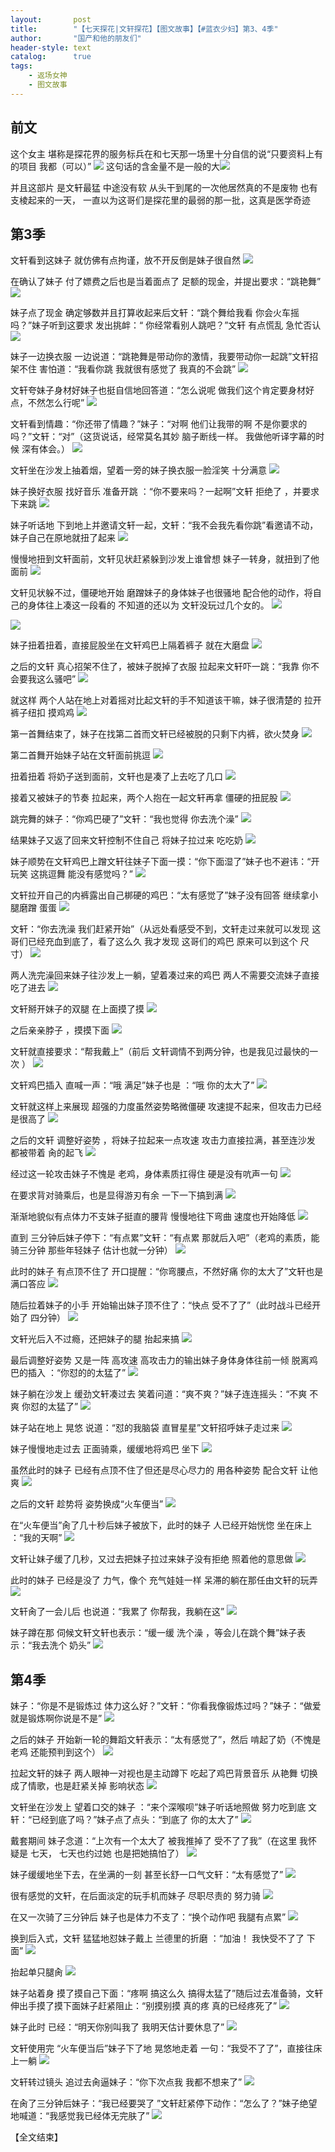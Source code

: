 ```yaml
---
layout:       post
title:        "【七天探花|文轩探花】【图文故事】【#蓝衣少妇】第3、4季"
author:       "国产和他的朋友们"
header-style: text
catalog:      true
tags:
    - 返场女神
    - 图文故事
---
```


## 前文

这个女主 堪称是探花界的服务标兵在和七天那一场里十分自信的说“只要资料上有的项目 我都（可以）” ![](https://85zc.app/tupian/forum/202409/18/001249xll7y3jel6zl7161.gif)
这句话的含金量不是一般的大![](https://85zc.app/tupian/forum/202409/17/213351jjxwaxzjhwua4gee.gif)

并且这部片 是文轩最猛 中途没有软 从头干到尾的一次他居然真的不是废物 也有支棱起来的一天， 一直以为这哥们是探花里的最弱的那一批，这真是医学奇迹

## 第3季

文轩看到这妹子 就仿佛有点拘谨，放不开反倒是妹子很自然
![](https://tu.a7nz4.us/tupian/forum/202409/24/232332r6vjziqzq6vrqqh1.gif)

在确认了妹子 付了嫖费之后也是当着面点了 足额的现金，并提出要求：“跳艳舞”
![](https://tu.a7nz4.us/tupian/forum/202409/24/232338m8v3vlk60aasayva.gif)

妹子点了现金 确定够数并且打算收起来后文轩：“跳个舞给我看 你会火车摇吗？”妹子听到这要求 发出挑衅：“ 你经常看别人跳吧？”文轩 有点慌乱 急忙否认
![](https://tu.a7nz4.us/tupian/forum/202409/24/232345ns00194269amgxs0.gif)

妹子一边换衣服 一边说道：“跳艳舞是带动你的激情，我要带动你一起跳”文轩招架不住 害怕道：“我看你跳 我就很有感觉了 我真的不会跳”
![](https://tu.a7nz4.us/tupian/forum/202409/24/232352h6gj6cayejba6ueu.gif)

文轩夸妹子身材好妹子也挺自信地回答道：“怎么说呢 做我们这个肯定要身材好点，不然怎么行呢”
![](https://tu.a7nz4.us/tupian/forum/202409/24/232358p9e9l5d5kflu82uf.gif)

文轩看到情趣：“你还带了情趣？”妹子：“对啊 他们让我带的啊 不是你要求的吗？”文轩：“对”（这货说话，经常莫名其妙 脑子断线一样。 我做他听译字幕的时候 深有体会。）
![](https://tu.a7nz4.us/tupian/forum/202409/24/232404qp5wzpilgj56jjj9.gif)

文轩坐在沙发上抽着烟，望着一旁的妹子换衣服一脸淫笑 十分满意
![](https://tu.a7nz4.us/tupian/forum/202409/24/232409euge1kdvhhmjjbzr.gif)

妹子换好衣服 找好音乐 准备开跳 ：“你不要来吗？一起啊”文轩 拒绝了 ，并要求下来跳
![](https://tu.a7nz4.us/tupian/forum/202409/24/232415vdh3stihhgjhyutr.gif)

妹子听话地 下到地上并邀请文轩一起，文轩：“我不会我先看你跳”看邀请不动，妹子自己在原地就扭了起来
![](https://tu.a7nz4.us/tupian/forum/202409/24/233425r0uu75e2f8883j7v.gif)

慢慢地扭到文轩面前，文轩见状赶紧躲到沙发上谁曾想 妹子一转身，就扭到了他面前
![](https://tu.a7nz4.us/tupian/forum/202409/24/232423uq1zm9xt99fbxxqi.gif)

文轩见状躲不过，僵硬地开始 磨蹭妹子的身体妹子也很骚地 配合他的动作，将自己的身体往上凑这一段看的 不知道的还以为 文轩没玩过几个女的。
![](https://tu.a7nz4.us/tupian/forum/202409/24/233142jinq0hzhiennvz6z.gif)

![](https://tu.a7nz4.us/tupian/forum/202409/24/232428sl58mm55mfm71781.gif)

妹子扭着扭着，直接屁股坐在文轩鸡巴上隔着裤子 就在大磨盘
![](https://tu.a7nz4.us/tupian/forum/202409/24/232433d9jz52oojyjjrkpi.gif)

之后的文轩 真心招架不住了，被妹子脱掉了衣服 拉起来文轩吓一跳：“我靠 你不会要我这么骚吧”
![](https://tu.a7nz4.us/tupian/forum/202409/24/232440zrr8wdl5cr3883s1.gif)

就这样 两个人站在地上对着摇对比起文轩的手不知道该干嘛，妹子很清楚的 拉开裤子纽扣 摸鸡鸡
![](https://tu.a7nz4.us/tupian/forum/202409/24/232446vhs88of3z4dbbcmh.gif)

第一首舞结束了，妹子在找第二首而文轩已经被脱的只剩下内裤，欲火焚身
![](https://tu.a7nz4.us/tupian/forum/202409/24/232450qc4m74hd47u4cc4f.gif)

第二首舞开始妹子站在文轩面前挑逗
![](https://tu.a7nz4.us/tupian/forum/202409/24/232456xe9sqrexesv6lq31.gif)

扭着扭着 将奶子送到面前，文轩也是凑了上去吃了几口
![](https://tu.a7nz4.us/tupian/forum/202409/24/232500cmjpvxmcjx6vmpnv.gif)

接着又被妹子的节奏 拉起来，两个人抱在一起文轩再拿 僵硬的扭屁股
![](https://tu.a7nz4.us/tupian/forum/202409/24/232507l1f801g181wjg0aq.gif)

跳完舞的妹子：“你鸡巴硬了”文轩：“我也觉得 你去洗个澡”
![](https://tu.a7nz4.us/tupian/forum/202409/24/232513w0v63fy82ii22iy8.gif)

结果妹子又返了回来文轩控制不住自己 将妹子拉过来 吃吃奶
![](https://tu.a7nz4.us/tupian/forum/202409/24/232518s58581t81peuww1p.gif)

妹子顺势在文轩鸡巴上蹭文轩往妹子下面一摸：“你下面湿了”妹子也不避讳：“开玩笑 这挑逗舞 能没有感觉吗？”
![](https://tu.a7nz4.us/tupian/forum/202409/24/232524at9jr8zrncla188y.gif)

文轩拉开自己的内裤露出自己梆硬的鸡巴：“太有感觉了”妹子没有回答 继续拿小腿磨蹭 蛋蛋
![](https://tu.a7nz4.us/tupian/forum/202409/24/232530ba02ulm0aukc21ld.gif)

文轩：“你去洗澡 我们赶紧开始”（从远处看感受不到，文轩走过来就可以发现 这哥们已经充血到底了，看了这么久 我才发现 这哥们的鸡巴 原来可以到这个 尺寸）
![](https://tu.a7nz4.us/tupian/forum/202409/24/232536zt9kqdt10kxq9kzk.gif)

两人洗完澡回来妹子往沙发上一躺，望着凑过来的鸡巴 两人不需要交流妹子直接吃了进去
![](https://tu.a7nz4.us/tupian/forum/202409/24/232540tttszfhw0ts73v7t.gif)

文轩掰开妹子的双腿 在上面摸了摸
![](https://tu.a7nz4.us/tupian/forum/202409/24/232546n6gw46kpbm0wo4kp.gif)

之后亲亲脖子 ，摸摸下面
![](https://tu.a7nz4.us/tupian/forum/202409/24/232552hckmxuz1c1fmh1mt.gif)

文轩就直接要求：“帮我戴上”（前后 文轩调情不到两分钟，也是我见过最快的一次 ）
![](https://tu.a7nz4.us/tupian/forum/202409/24/232559vux8cx1uijioooj8.gif)

文轩鸡巴插入 直喊一声：“哦 满足”妹子也是 ：“哦 你的太大了”
![](https://tu.a7nz4.us/tupian/forum/202409/24/232605b9sqeqyqqfxfqf7v.gif)

文轩就这样上来展现 超强的力度虽然姿势略微僵硬 攻速提不起来，但攻击力已经是很高了
![](https://tu.a7nz4.us/tupian/forum/202409/24/232610mpply5zjjzx7aa92.gif)

之后的文轩 调整好姿势 ，将妹子拉起来一点攻速 攻击力直接拉满，甚至连沙发 都被带着 肏的起飞
![](https://tu.a7nz4.us/tupian/forum/202409/24/232614famgdzraz3gx3xqk.gif)

经过这一轮攻击妹子不愧是 老鸡，身体素质扛得住 硬是没有吭声一句
![](https://tu.a7nz4.us/tupian/forum/202409/24/232620q447iductmqh77c7.gif)

在要求背对骑乘后，也是显得游刃有余 一下一下搞到满
![](https://tu.a7nz4.us/tupian/forum/202409/24/232626ofa8ahpxlzh5bipy.gif)

渐渐地貌似有点体力不支妹子挺直的腰背 慢慢地往下弯曲 速度也开始降低
![](https://tu.a7nz4.us/tupian/forum/202409/24/232632gpkhq6jakaqlp6pj.gif)

直到 三分钟后妹子停下：“有点累”文轩：“有点累 那就后入吧”（老鸡的素质，能骑三分钟 那些年轻妹子 估计也就一分钟）
![](https://tu.a7nz4.us/tupian/forum/202409/24/232638ebc7safbc4z72s73.gif)

此时的妹子 有点顶不住了 开口提醒：“你弯腰点，不然好痛 你的太大了”文轩也是满口答应
![](https://tu.a7nz4.us/tupian/forum/202409/24/232644ng8qzi811lssxg7h.gif)

随后拉着妹子的小手 开始输出妹子顶不住了：“快点 受不了了”（此时战斗已经开始了 四分钟）
![](https://tu.a7nz4.us/tupian/forum/202409/24/232651g8iza35qrb5r7a8i.gif)

文轩光后入不过瘾，还把妹子的腿 抬起来搞
![](https://tu.a7nz4.us/tupian/forum/202409/24/232657dz878li2q4p82tz7.gif)

最后调整好姿势 又是一阵 高攻速 高攻击力的输出妹子身体身体往前一倾 脱离鸡巴的插入 ：“你怼的的太猛了”
![](https://tu.a7nz4.us/tupian/forum/202409/24/232703a717huiyunc1ntte.gif)

妹子躺在沙发上 缓劲文轩凑过去 笑着问道：“爽不爽？”妹子连连摇头：“不爽 不爽 你怼的太猛了”
![](https://tu.a7nz4.us/tupian/forum/202409/24/232708rjfvaa9m67n56a5o.gif)

妹子站在地上 晃悠 说道：“怼的我脑袋 直冒星星”文轩招呼妹子走过来
![](https://tu.a7nz4.us/tupian/forum/202409/24/232715m0dvkt33betbzzbb.gif)

妹子慢慢地走过去 正面骑乘，缓缓地将鸡巴 坐下
![](https://tu.a7nz4.us/tupian/forum/202409/24/232721f9m2n849gl9lpdhg.gif)

虽然此时的妹子 已经有点顶不住了但还是尽心尽力的 用各种姿势 配合文轩 让他爽
![](https://tu.a7nz4.us/tupian/forum/202409/24/232728g38jkz1t133hfjw2.gif)

之后的文轩 趁势将 姿势换成“火车便当”
![](https://tu.a7nz4.us/tupian/forum/202409/24/232733pm8ia1706kcjcf1u.gif)

在“火车便当”肏了几十秒后妹子被放下，此时的妹子 人已经开始恍惚 坐在床上 ：“我的天啊”
![](https://tu.a7nz4.us/tupian/forum/202409/24/232740ogo3put2kggzi2r1.gif)

文轩让妹子缓了几秒，又过去把妹子拉过来妹子没有拒绝 照着他的意思做
![](https://tu.a7nz4.us/tupian/forum/202409/24/232745v159bflbwub9bm5b.gif)

此时的妹子 已经是没了 力气，像个 充气娃娃一样 呆滞的躺在那任由文轩的玩弄
![](https://tu.a7nz4.us/tupian/forum/202409/24/232751zyk0a57wykuaxxy8.gif)

文轩肏了一会儿后 也说道：“我累了 你帮我，我躺在这”
![](https://tu.a7nz4.us/tupian/forum/202409/24/232758x92zqb22ef9f27bq.gif)

妹子蹲在那 伺候文轩文轩也表示：“缓一缓 洗个澡 ，等会儿在跳个舞”妹子表示：“我去洗个 奶头”
![](https://tu.a7nz4.us/tupian/forum/202409/24/233124yk4go08jaj880t8x.gif)

## 第4季

妹子：“你是不是锻炼过 体力这么好？”文轩：“你看我像锻炼过吗？”妹子：“做爱就是锻炼啊你说是不是”
![](https://tu.a7nz4.us/tupian/forum/202409/24/233130j1kv1kctk66kzt5v.gif)

之后的妹子 开始新一轮的舞蹈文轩表示：“太有感觉了”，然后 啃起了奶（不愧是老鸡 还能预判到这个）
![](https://tu.a7nz4.us/tupian/forum/202409/24/233135uw0231f05ufsu0u0.gif)

拉起文轩的妹子 两人眼神一对视也是主动蹲下 吃起了鸡巴背景音乐 从艳舞 切换成了情歌，也是赶紧关掉 影响状态
![](https://tu.a7nz4.us/tupian/forum/202409/24/233149dg65688b1v15lt1z.gif)

文轩坐在沙发上 望着口交的妹子 ：“来个深喉呗”妹子听话地照做 努力吃到底 文轩：“已经到底了吗？”妹子点了点头：“到底了 你的太大了”
![](https://tu.a7nz4.us/tupian/forum/202409/24/233155luzez6tyuyu3uvdt.gif)

戴套期间 妹子念道：“上次有一个太大了 被我推掉了 受不了了我”（在这里 我怀疑是 七天， 七天也约过她 也是把她搞怕了）
![](https://tu.a7nz4.us/tupian/forum/202409/24/233200ls6gg1464sgbh5sg.gif)

妹子缓缓地坐下去，在坐满的一刻 甚至长舒一口气文轩：“太有感觉了”
![](https://tu.a7nz4.us/tupian/forum/202409/24/233206p4mmdjptv90zm7a1.gif)

很有感觉的文轩，在后面淡定的玩手机而妹子 尽职尽责的 努力骑
![](https://tu.a7nz4.us/tupian/forum/202409/24/233213brh545guu8r5uroe.gif)

在又一次骑了三分钟后 妹子也是体力不支了：“换个动作吧 我腿有点累”
![](https://tu.a7nz4.us/tupian/forum/202409/24/233219gb5xxn07kxta66tn.gif)

换到后入式，文轩 猛猛地怼妹子戴上 兰德里的折磨 ：“加油！ 我快受不了了 下面”
![](https://tu.a7nz4.us/tupian/forum/202409/24/233226uz46bis4cb1ilz4e.gif)

抬起单只腿肏
![](https://tu.a7nz4.us/tupian/forum/202409/24/233233g00wsi9cr9442brx.gif)

妹子站着身 摸了摸自己下面：“疼啊 搞这么久 搞得太猛了”随后过去准备骑，文轩伸出手摸了摸下面妹子赶紧阻止：“别摸别摸 真的疼 真的已经疼死了”
![](https://tu.a7nz4.us/tupian/forum/202409/24/233238yqcpev0zk0vwev0t.gif)

妹子此时 已经：“明天你别叫我了 我明天估计要休息了”
![](https://tu.a7nz4.us/tupian/forum/202409/24/233243na18lkg6n53r561w.gif)

文轩使用完 “火车便当后”妹子下了地 晃悠地走着 一句：“我受不了了”，直接往床上一躺
![](https://tu.a7nz4.us/tupian/forum/202409/24/233249hy3phxwyo0yoso7d.gif)

文轩转过镜头 追过去肏逼妹子：“你下次点我 我都不想来了”
![](https://tu.a7nz4.us/tupian/forum/202409/24/233254ossqsqriiqwcavcv.gif)

在肏了三分钟后妹子：“我已经要哭了 ”文轩赶紧停下动作：“怎么了？”妹子绝望地喊道：“我感觉我已经体无完肤了”
![](https://tu.a7nz4.us/tupian/forum/202409/24/233302kvllvoxo7ol9l9oo.gif)


【全文结束】